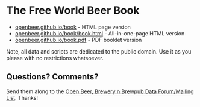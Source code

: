 # The Free World Beer Book

- [openbeer.github.io/book](http://openbeer.github.io/book) - HTML page version
- [openbeer.github.io/book/book.html](http://openbeer.github.io/book/book.html) - All-in-one-page HTML version
- [openbeer.github.io/book.pdf](http://openbeer.github.io/book.pdf) - PDF booklet version


Note, all data and scripts are dedicated to the public domain.
Use it as you please with no restrictions whatsoever.


## Questions? Comments?

Send them along to the
[Open Beer, Brewery n Brewpub Data Forum/Mailing List](http://groups.google.com/group/beerdb).
Thanks!
